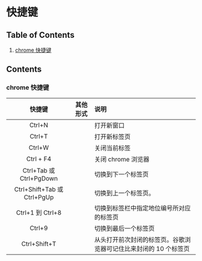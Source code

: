 # 快捷键

## Table of Contents

1. [chrome 快捷键](#shortcut_in_chrome)

## Contents

### chrome 快捷键

<a name="shortcut_in_chrome" id="shortcut_in_chrome">

|           快捷键            | 其他形式 | 说明                                                             |
| :-------------------------: | :------: | :--------------------------------------------------------------- |
|           Ctrl+N            |          | 打开新窗口                                                       |
|           Ctrl+T            |          | 打开新标签页                                                     |
|           Ctrl+W            |          | 关闭当前标签                                                     |
|          Ctrl + F4          |          | 关闭 chrome 浏览器                                               |
|   Ctrl+Tab 或 Ctrl+PgDown   |          | 切换到下一个标签页                                               |
| Ctrl+Shift+Tab 或 Ctrl+PgUp |          | 切换到上一个标签页。                                             |
|      Ctrl+1 到 Ctrl+8       |          | 切换到标签栏中指定地位编号所对应的标签页                         |
|           Ctrl+9            |          | 切换到最后一个标签页                                             |
|        Ctrl+Shift+T         |          | 从头打开前次封闭的标签页。谷歌浏览器可记住比来封闭的 10 个标签页 |

